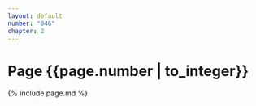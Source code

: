 ```yaml
---
layout: default
number: "046"
chapter: 2
---
```


# Page {{page.number | to_integer}}
{% include page.md %}
